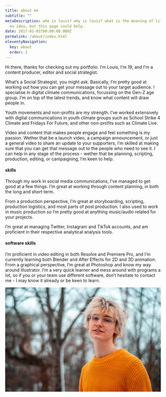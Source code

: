 ```yaml
---
title: about me
subtitle: ""
metaDescription: who is louis? why is louis? what is the meaning of life? i have
  no idea, but this page could help.
date: 2017-01-01T00:00:00.000Z
permalink: /about/index.html
eleventyNavigation:
  key: about
  order: 1
---
```



Hi there, thanks for checking out my portfolio. I’m Louis, I’m 19, and I’m a content producer, editor and social strategist.

What’s a Social Strategist, you might ask. Basically, I’m pretty good at working out how you can get your message out to your target audience. I specialise in digital climate communications, focussing on the Gen-Z age group. I’m on top of the latest trends, and know what content will draw people in.

Youth movements and non-profits are my strength. I’ve worked extensively with digital communications in youth climate groups such as School Strike 4 Climate and Fridays For Future, and other non-profits such as Climate Live.

Video and content that makes people engage and feel something is my passion. Wether that be a launch video, a campaign announcement, or just a general video to share an update to your supporters, I’m skilled at making sure that you can get that message out to the people who need to see it. I can help in any stage of the process - wether that be planning, scripting, production, editing, or campaigning, I’m keen to help.

#### skills

Through my work in social media communications, I’ve managed to get good at a few things. I’m great at working through content planning, in both the long and short term.

From a production perspective, I’m great at storyboarding, scripting, production logistics, and most parts of post production. I also used to work in music production so I’m pretty good at anything music/audio related for your projects.

I’m great at managing Twitter, Instagram and TikTok accounts, and am proficient in their respective analytical analysis tools.

#### software skills

I’m proficient in video editing in both Resolve and Premiere Pro, and I’m currently learning both Blender and After Effects for 2D and 3D animation. From a graphical perspective, I’m great at Photoshop and know my way around Illustrator. I’m a very quick learner and mess around with programs a lot, so if you or your team use different software, don’t hesitate to contact me - I may know it already or be keen to learn.

![image](/static/img/portrait-hoz.jpg "image of louis")
